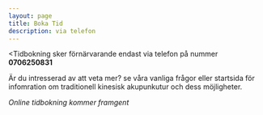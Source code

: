 ```yaml
---
layout: page
title: Boka Tid
description: via telefon
---
```


<Tidbokning sker förnärvarande endast via telefon på nummer <b>0706250831</b>

Är du intresserad av att veta mer? se våra vanliga frågor eller startsida för infomration om traditionell kinesisk akupunkutur och dess möjligheter.


<i>Online tidbokning kommer framgent</i>

